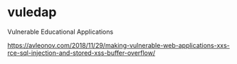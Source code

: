 # vuledap
Vulnerable Educational Applications

https://avleonov.com/2018/11/29/making-vulnerable-web-applications-xxs-rce-sql-injection-and-stored-xss-buffer-overflow/
